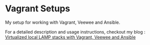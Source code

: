 # Vagrant Setups

My setup for working with Vagrant, Veewee and Ansible.

For a detailed description and usage instructions, checkout my blog : 
[Virtualized local LAMP stacks with Vagrant, Veewee and Ansible](http://www.rripado.info/blog/virtualized-local-lamp-stacks-with-vagrant-veewee-and-ansible)



